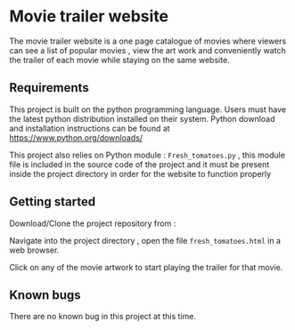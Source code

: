 # Movie trailer website

The movie trailer website is a one page catalogue of movies where viewers can see a list of popular movies , view the art work and conveniently watch the trailer of each movie while staying on the same website.


## Requirements

This project is built on the python programming language. Users must have the latest python distribution installed on their system. Python download and installation instructions can be found at https://www.python.org/downloads/

This project also relies on Python module : `Fresh_tomatoes.py` , this module file is included in the source code of the project and it must be present inside the project directory in order for the website to function properly

## Getting started

Download/Clone the project repository from : 

Navigate into the project directory , open the file `fresh_tomatoes.html` in a web browser.

Click on any of the movie artwork to start playing the trailer for that movie. 

## Known bugs

There are no known bug in this project at this time.




